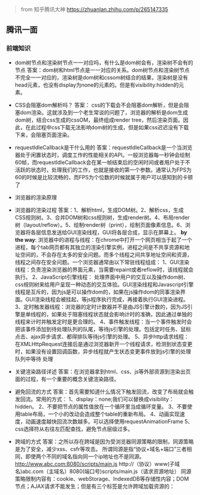 > from 知乎腾讯大神 https://zhuanlan.zhihu.com/p/265147335
## 腾讯一面
### 前端知识
* dom树节点和渲染树节点一一对应吗，有什么是dom树会有，渲染树不会有的节点
答案：dom树和html节点是一一对应的关系。dom树节点和渲染树节点不完全一一对应的，渲染树是dom树和cssom树结合的结果，渲染树是没有head元素，也没有display为none的元素的。但是有visibility:hidden的元素。
* CSS会阻塞dom解析吗？
答案： css的下载会不会阻塞dom解析，但是会阻塞dom渲染。这就涉及到一个老生常谈的问题了，浏览器的解析是dom生成dom树，结合css生成的cssOM，最终组成render tree，然后渲染页面。因此，在此过程中css下载无法影响dom树的生成，但是如果css迟迟没有下载下来，会阻塞页面渲染。
* requestIdleCallback是干什么用的
答案：requestIdleCallback是一个当浏览器处于闲置状态时，调度工作的性能相关的API。一般浏览器每一秒钟会绘制60帧，而requestIdleCallback会在某一帧结束后的空闲时间或者用户处于不活跃的状态时，处理我们的工作，也就是接收的第一个参数。通常认为FPS为60的时候是比较流畅的，而FPS为个位数的时候就属于用户可以感知到的卡顿了
* 浏览器的渲染原理

* 浏览器的渲染过程
答案：1、解析html，生成DOM树。2、解析css，生成CSS规则树。3、合并DOM树和css规则树，生成render树。4、布局render树（layout/reflow）。5、绘制render树（print），绘制页面像素信息。6、浏览器将各层信息发送给GUI渲染线程，GUI将各层合成，显示在屏幕上。
**by the way**: 浏览器中的进程与线程：在chrome中打开一个网页相当于起了一个进程，每个tab网页都有其独立的渲染引擎实例，进程之间是不共享资源和地址空间的，不会存在太多的安全问题。而多个线程之间共享地址空间和资源，线程之间存在安全问题。一个浏览器通常由以下常驻线程组成：
1、GUI渲染线程：负责渲染浏览器的界面元素，当需要repaint或者reflow时，该线程就会执行。
2、JavaScript引擎线程： 处理界面中用户的交互以及操作dom树、css规则树来给用户呈现一种动态的交互体验。GUI渲染线程和Javascript引擎线程是互斥的，因为js是可以操作dom的，如果在js操作dom的同事渲染界面。GUI渲染线程会被挂起，等js程序执行完成，再接着执行GUI渲染进程。
3、定时触发器线程：浏览器的定时计数器并不是由JS引擎计数的，因为JS引擎是单线程的，如果处于阻塞线程状态就会影响计时的准确，因此通过单独的线程来计时并触发定时是更合理的。
4、事件触发线程：当一个事件触发时会把该事件添加到待处理队列的队尾，等待js引擎的处理。包括定时任务、鼠标点击、ajax异步请求、都得排队等待js引擎的处理。
5、异步http请求线程：在XMLHttpRequest连接后是通过浏览器新开一个线程请求，检测到状态变更时，如果没有设置回调函数，异步线程就产生状态变更事件放到js引擎的处理队列中等待 处理

* 关键渲染路径详述
答案：在浏览器拿到html、css、js等外部资源到渲染出页面的过程，有一个重要的概念关键渲染路径。
* 避免回流的方式
答案：首先需要知道什么情况下触发回流，改变了布局就会触发回流。常用的方式：
1、display：none;我们可以替换成visibility：hidden。
2、不要把节点的属性值放在一个循环里当成循环变量。
3、不要使用table布局，一个小的改动会造成整个table的重新布局。
4、动画实现速度，动画速度越快回流次数越多。可以选择使用requestAnimationFrame
5、css选择符从右往左匹配查找，避免节点层级过多。
* 跨域的方式
答案：之所以存在跨域是因为受浏览器同源策略的限制，同源策略是为了安全，减少xss、csfr等攻击。
所谓同源是指“协议+域名+端口”三者相同，即使两个不同的域名指向同一个ip地址也不是同源。
http://www.abc.com:8080/scripts/main.js  http://（协议）www(子域名)abc.com（主域名）8080(端口号)scripts/main.js（请求资源地址）
同源策略限制内容有：cookie、webStorage、IndexedDB等存储性内容；DOM节点；AJAX请求不能发生；但是有三个标签是允许跨域加载资源的：<img src=''><link href=''><script src=''> 
注意：跨域并不是请求发不出去，请求能发出去，服务端能接受到请求并正常返回结果，只是结果被浏览器拦截了。但是通过表单方式可以发起跨域请求，为啥ajax不能，因为归根结底，跨域是为了阻止用户读取到另一个域名下的内容，ajax可以获取响应，浏览器认为这不安全，所以拦截了响应；而表单不会获取新的内容，所以可以发起跨域请求，这就解释了为啥跨域不能完全阻止csrf，因为请求毕竟还是发出去了。
九种方式 
1、jsonP跨域方式；利用script标签的src属性不受同源策略的限制，局限是只能使用get方式，优点是所有浏览器都支持。
2、cors跨域配置；需要后端配置Access-Control-Allow-Origin；就可以跨域了，但是请求分为简单请求和复杂请求；简单请求get、post、head；content-type为 text/plain multipart/form-data application/x-www-form-urlencoded三种方式之一。
不符合以上条件的就是复杂请求，要先发起一次预检请求option，通过该请求来知道服务端是否允许跨域请求。
3、Node中间件代理：代理服务器先接受客户端请求，然后将请求转发给服务器，然后拿到服务器响应数据，再将响应转发给客户端。
4、nginx反向代理：类似于Node中间件代理，需要搭建一个中转nginx服务器，用于转发请求。
``` 
// 通过nginx配置一个代理服务器（域名与domain1相同，端口不同）做跳板机，反向代理访问domain2接口，并且可以顺便修改cookie中domain信息，方便当前域cookie写入，实现跨域登录。
server {
    listen       81;
    server_name  www.domain1.com;
    location / {
        proxy_pass   http://www.domain2.com:8080;  #反向代理
        proxy_cookie_domain www.domain2.com www.domain1.com; #修改cookie里域名
        index  index.html index.htm;

        # 当用webpack-dev-server等中间件代理接口访问nignx时，此时无浏览器参与，故没有同源限制，下面的跨域配置可不启用
        add_header Access-Control-Allow-Origin http://www.domain1.com;  #当前端只跨域不带cookie时，可为*
        add_header Access-Control-Allow-Credentials true;
    }
} 
```
总结一下：日常用的比较多的是cors跨域和nginx反向代理。

* 前端的网络安全如何防御（xss，csrf）
* cookies的保护方式
* 浏览器的缓存机制
* 什么文件用强缓存，什么文件用协商缓存
